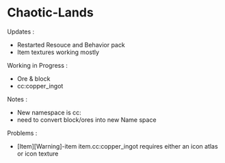 # Chaotic-Lands

Updates :
  - Restarted Resouce and Behavior pack
  - Item textures working mostly

Working in Progress :
  -  Ore & block 
  -  cc:copper_ingot

Notes :
  - New namespace is cc:
  - need to convert block/ores into new Name space

Problems :
  - [Item][Warning]-item item.cc:copper_ingot requires either an icon atlas or icon texture

